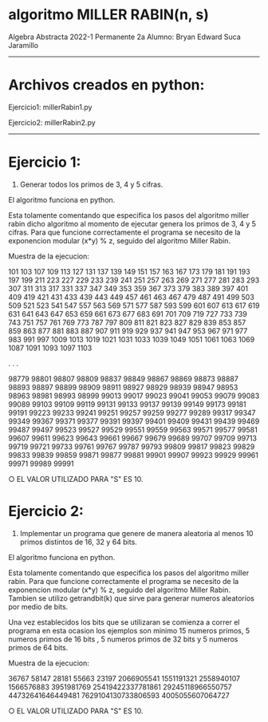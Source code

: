 # algoritmo MILLER RABIN(n, s)

Algebra Abstracta
2022-1
Permanente 2a
Alumno: Bryan Edward Suca Jaramillo
____________________________________________________________________________________________

# Archivos creados en python:

Ejercicio1: millerRabin1.py

Ejercicio2: millerRabin2.py

_____________________________________________________________________________________________

# Ejercicio 1:

1. Generar todos los primos de 3, 4 y 5 cifras.

El algoritmo funciona en python.

Esta tolamente comentando que especifica los pasos del algoritmo miller rabin dicho algoritmo al momento de ejecutar genera los primos de 3, 4 y 5 cifras. Para que funcione correctamente el programa se necesito de la exponencion modular (x*y) % z, seguido del algoritmo Miller Rabin.

Muestra de la ejecucion:

101 103 107 109 113 127 131 137 139 149 151 157 163 167 173 179 181 191 193 197 199 211 223 227 229 233 239 241 251 257 263 269 271 277 281 283 293 307 311 313 317 331 337 347 349 353 359 367 373 379 383 389 397 401 409 419 421 431 433 439 443 449 457 461 463 467 479 487 491 499 503 509 521 523 541 547 557 563 569 571 577 587 593 599 601 607 613 617 619 631 641 643 647 653 659 661 673 677 683 691 701 709 719 727 733 739 743 751 757 761 769 773 787 797 809 811 821 823 827 829 839 853 857 859 863 877 881 883 887 907 911 919 929 937 941 947 953 967 971 977 983 991 997 1009 1013 1019 1021 1031 1033 1039 1049 1051 1061 1063 1069 1087 1091 1093 1097 1103 

.
.
.

98779 98801 98807 98809 98837 98849 98867 98869 98873 98887 98893 98897 98899 98909 98911 98927 98929 98939 98947 98953 98963 98981 98993 98999 99013 99017 99023 99041 99053 99079 99083 99089 99103 99109 99119 99131 99133 99137 99139 99149 99173 99181 99191 99223 99233 99241 99251 99257 99259 99277 99289 99317 99347 99349 99367 99371 99377 99391 99397 99401 99409 99431 99439 99469 99487 99497 99523 99527 99529 99551 99559 99563 99571 99577 99581 99607 99611 99623 99643 99661 99667 99679 99689 99707 99709 99713 99719 99721 99733 99761 99767 99787 99793 99809 99817 99823 99829 99833 99839 99859 99871 99877 99881 99901 99907 99923 99929 99961 99971 99989 99991

○ EL VALOR UTILIZADO PARA "S" ES 10.

# Ejercicio 2:

1. Implementar un programa que genere de manera aleatoria al menos 10 primos distintos de 16, 32 y 64 bits.

El algoritmo funciona en python.

Esta tolamente comentando que especifica los pasos del algoritmo miller rabin. Para que funcione correctamente el programa se necesito de la exponencion modular (x*y) % z, seguido del algoritmo Miller Rabin. Tambien se utilizo getrandbit(k) que sirve para generar numeros aleatorios por medio de bits. 

Una vez establecidos los bits que se utilizaran se comienza a correr el programa en esta ocasion los ejemplos son minimo 15 numeros primos, 5 numeros primos de 16 bits , 5 numeros primos de 32 bits y 5 numeros primos de 64 bits.

Muestra de la ejecucion:

36767
58147
28181
55663
23197
2066905541
1551191321
2558940107
1566576883
3951981769
25419422337781861
29245118966550757
44732641646449481
7629104130733806593
4005055607064727

○ EL VALOR UTILIZADO PARA "S" ES 10.
